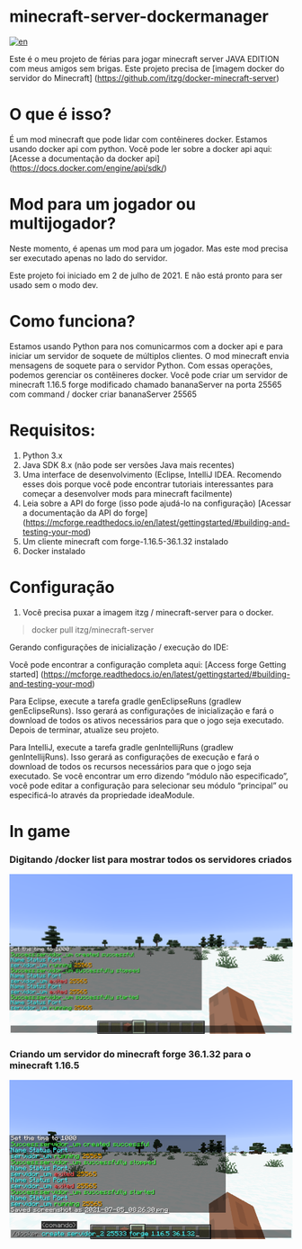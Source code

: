 # minecraft-server-dockermanager

[![en](https://img.shields.io/badge/lang-en-red.svg)](https://github.com/brutalzinn/minecraft-server-dockermanager/blob/master/README.md)

Este é o meu projeto de férias para jogar minecraft server JAVA EDITION com meus amigos sem brigas.
Este projeto precisa de [imagem docker do servidor do Minecraft] (https://github.com/itzg/docker-minecraft-server)
# O que é isso?

É um mod minecraft que pode lidar com contêineres docker. Estamos usando docker api com python. Você pode ler sobre a docker api aqui: [Acesse a documentação da docker api] (https://docs.docker.com/engine/api/sdk/)

# Mod para um jogador ou multijogador?

Neste momento, é apenas um mod para um jogador. Mas este mod precisa ser executado apenas no lado do servidor.

Este projeto foi iniciado em 2 de julho de 2021. E não está pronto para ser usado sem o modo dev.

# Como funciona?

Estamos usando Python para nos comunicarmos com a docker api e para iniciar um servidor de soquete de múltiplos clientes. O mod minecraft envia mensagens de soquete para o servidor Python.
Com essas operações, podemos gerenciar os contêineres docker. Você pode criar um servidor de minecraft 1.16.5 forge modificado chamado bananaServer na porta 25565
com command / docker criar bananaServer 25565

# Requisitos:

1. Python 3.x
2. Java SDK 8.x (não pode ser versões Java mais recentes)
3. Uma interface de desenvolvimento (Eclipse, IntelliJ IDEA. Recomendo esses dois porque você pode encontrar tutoriais interessantes para começar a desenvolver mods para minecraft facilmente)
4. Leia sobre a API do forge (isso pode ajudá-lo na configuração) [Acessar a documentação da API do forge] (https://mcforge.readthedocs.io/en/latest/gettingstarted/#building-and-testing-your-mod)
5. Um cliente minecraft com forge-1.16.5-36.1.32 instalado
6. Docker instalado

# Configuração

1. Você precisa puxar a imagem itzg / minecraft-server para o docker.
> docker pull itzg/minecraft-server

Gerando configurações de inicialização / execução do IDE:

Você pode encontrar a configuração completa aqui: [Access forge Getting started] (https://mcforge.readthedocs.io/en/latest/gettingstarted/#building-and-testing-your-mod)

Para Eclipse, execute a tarefa gradle genEclipseRuns (gradlew genEclipseRuns). Isso gerará as configurações de inicialização e fará o download de todos os ativos necessários para que o jogo seja executado. Depois de terminar, atualize seu projeto.

Para IntelliJ, execute a tarefa gradle genIntellijRuns (gradlew genIntellijRuns). Isso gerará as configurações de execução e fará o download de todos os recursos necessários para que o jogo seja executado. Se você encontrar um erro dizendo “módulo não especificado”, você pode editar a configuração para selecionar seu módulo “principal” ou especificá-lo através da propriedade ideaModule.

# In game

### Digitando /docker list para mostrar todos os servidores criados
![Print 1](https://raw.githubusercontent.com/brutalzinn/minecraft-server-dockermanager/master/print1.png)
### Criando um servidor do minecraft forge 36.1.32 para o minecraft 1.16.5
![Print 2](https://raw.githubusercontent.com/brutalzinn/minecraft-server-dockermanager/master/print2.png)
